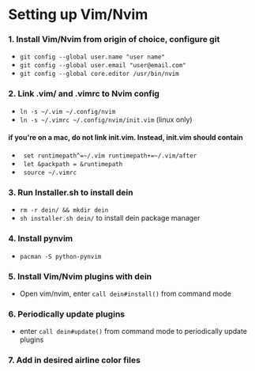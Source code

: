 # Setting up Vim/Nvim

### 1. Install Vim/Nvim from origin of choice, configure git
* `git config --global user.name "user name"`
* `git config --global user.email "user@email.com"`
* `git config --global core.editor /usr/bin/nvim`

### 2. Link .vim/ and .vimrc to Nvim config 

* `ln -s ~/.vim ~/.config/nvim`
* `ln -s ~/.vimrc ~/.config/nvim/init.vim` (linux only)
#### if you're on a mac, do not link init.vim. Instead, init.vim should contain
* ` set runtimepath^=~/.vim runtimepath+=~/.vim/after`
* ` let &packpath = &runtimepath`
* ` source ~/.vimrc`

### 3. Run Installer.sh to install dein

* `rm -r dein/ && mkdir dein`
* `sh installer.sh dein/` to install dein package manager

### 4. Install pynvim
* `pacman -S python-pynvim`

### 5. Install Vim/Nvim plugins with dein

* Open vim/nvim, enter `call dein#install()` from command mode

### 6. Periodically update plugins

* enter `call dein#update()` from command mode to periodically update plugins

### 7. Add in desired airline color files
